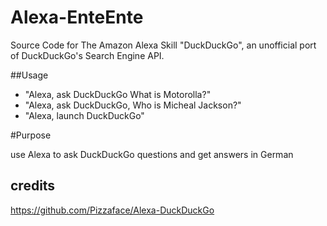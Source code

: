 # Alexa-EnteEnte
Source Code for The Amazon Alexa Skill "DuckDuckGo", an unofficial port of DuckDuckGo's Search Engine API.

##Usage
- "Alexa, ask DuckDuckGo What is Motorolla?"
- "Alexa, ask DuckDuckGo, Who is Micheal Jackson?"
- "Alexa, launch DuckDuckGo"

#Purpose 

use Alexa to ask DuckDuckGo questions and get answers in German

## credits

https://github.com/Pizzaface/Alexa-DuckDuckGo
